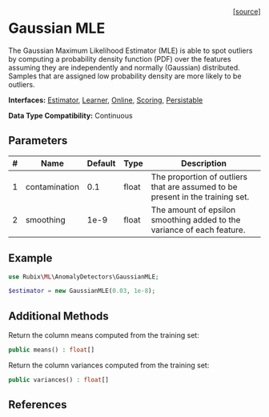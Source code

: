 <span style="float:right;"><a href="https://github.com/RubixML/ML/blob/master/src/AnomalyDetectors/GaussianMLE.php">[source]</a></span>

# Gaussian MLE
The Gaussian Maximum Likelihood Estimator (MLE) is able to spot outliers by computing a probability density function (PDF) over the features assuming they are independently and normally (Gaussian) distributed. Samples that are assigned low probability density are more likely to be outliers.

**Interfaces:** [Estimator](../estimator.md), [Learner](../learner.md), [Online](../online.md), [Scoring](../scoring.md), [Persistable](../persistable.md)

**Data Type Compatibility:** Continuous

## Parameters
| # | Name | Default | Type | Description |
|---|---|---|---|---|
| 1 | contamination | 0.1 | float | The proportion of outliers that are assumed to be present in the training set. |
| 2 | smoothing | 1e-9 | float | The amount of epsilon smoothing added to the variance of each feature. |

## Example
```php
use Rubix\ML\AnomalyDetectors\GaussianMLE;

$estimator = new GaussianMLE(0.03, 1e-8);
```

## Additional Methods
Return the column means computed from the training set:
```php
public means() : float[]
```

Return the column variances computed from the training set:
```php
public variances() : float[]
```

## References
[^1]: T. F. Chan et al. (1979). Updating Formulae and a Pairwise Algorithm for Computing Sample Variances.
